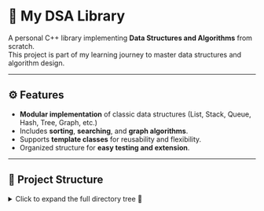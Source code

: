 # 🧠 My DSA Library

A personal C++ library implementing **Data Structures and Algorithms** from scratch.  
This project is part of my learning journey to master data structures and algorithm design.

---

## ⚙️ Features
- **Modular implementation** of classic data structures (List, Stack, Queue, Hash, Tree, Graph, etc.)
- Includes **sorting**, **searching**, and **graph algorithms**.
- Supports **template classes** for reusability and flexibility.
- Organized structure for **easy testing and extension**.

---

## 📂 Project Structure

<details>
<summary>Click to expand the full directory tree 📁</summary>

```text
my_dsa/
│
├── include/
│   ├── lib.h
│   ├── interfaces/          # Interface/ADT
│   │   ├── IList.h
│   │   ├── IStack.h
│   │   ├── IQueue.h
│   │   ├── IMap.h
│   │   ├── ISet.h
│   │   ├── IGraph.h
│   │   ├── IHeap.h
│   │   └── IBST.h
│   ├── array/
│   │   └── ArrayList.h
│   ├── linked_list/
│   │   ├── SLinkedList.h
│   │   └── DLinkedList.h
│   ├── queue/
│   │   ├── Queue.h
│   │   └── Deque.h
│   ├── stack/
│   │   └── Stack.h
│   ├── hash/
│   │   ├── HashNode.h
│   │   ├── Pair.h
│   │   ├── Chaining.h
│   │   └── OpenAddressing.h
│   ├── heap/
│   │   ├── MaxHeap.h
│   │   └── MinHeap.h
│   ├── tree/
│   │   ├── BST.h
│   │   └── AVL.h
│   └── graph/
│       ├── AdjListGraph.h
│       └── AdjMatrixGraph.h
│
├── src/
│   ├── array/ArrayList.cpp
│   ├── linked_list/SLinkedList.cpp
│   ├── linked_list/DLinkedList.cpp
│   ├── queue/Queue.cpp
│   ├── queue/Deque.cpp
│   ├── stack/Stack.cpp
│   ├── hash/Chaining.cpp
│   ├── hash/OpenAddressing.cpp
│   ├── tree/BST.cpp
│   ├── tree/AVL.cpp
│   ├── tree/Heap.cpp
│   └── graph/AdjListGraph.cpp
│
├── algorithms/
│   ├── Sorting.h
│   ├── Sorting.cpp
│   ├── Searching.h
│   ├── Searching.cpp
│   └── GraphAlgos.cpp
│
├── tests/
│   ├── main.cpp               # Test runner (menu selection)
│   ├── test_array.cpp
│   ├── linked_list/
│   │   └── test_slinkedlist.cpp
│   ├── test_queue.cpp
│   ├── test_stack.cpp
│   ├── test_hash.cpp
│   ├── test_tree.cpp
│   ├── test_graph.cpp
│   └── test_sorting.cpp
│
├── CMakeLists.txt
└── README.md
</details>
```

## 🧱 Build & Run Instructions  

### 🪟 Windows (MinGW / VSCode Terminal)

⚙️ **Initial configuration** (run once to set up CMake):

cmake -S . -B build_win -G "MinGW Makefiles"

🔨 **Rebuild after code changes** (every time you modify or add tests):

cmake --build build_win

🚀 **Run the program:**

build_win\main.exe

---

### 🍎 macOS / Linux

⚙️ **Initial configuration:**

cmake -S . -B build_mac

🔨 **Rebuild after code changes:**

cmake --build build_mac

🚀 **Run the program:**

./build_mac/main

